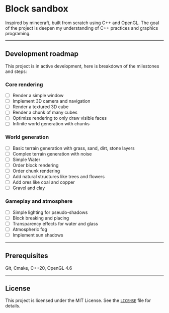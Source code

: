 # Block sandbox

Inspired by minecraft, built from scratch using C++ and OpenGL. The goal of the project is deepen my understanding of C++ practices and graphics programing.

---

<!-- Features here soon-->

## Development roadmap

This project is in active development, here is breakdown of the milestones and steps:

### Core rendering

- [ ] Render a simple window
- [ ] Implement 3D camera and navigation
- [ ] Render a textured 3D cube
- [ ] Render a chunk of many cubes
- [ ] Optimize rendering to only draw visible faces
- [ ] Infinite world generation with chunks

### World generation

- [ ] Basic terrain generation with grass, sand, dirt, stone layers
- [ ] Complex terrain generation with noise
- [ ] Simple Water
- [ ] Order block rendering
- [ ] Order chunk rendering
- [ ] Add natural structures like trees and flowers
- [ ] Add ores like coal and copper
- [ ] Gravel and clay

### Gameplay and atmosphere

- [ ] Simple lighting for pseudo-shadows
- [ ] Block breaking and placing
- [ ] Transparency effects for water and glass
- [ ] Atmospheric fog
- [ ] Implement sun shadows

---

## Prerequisites

Git, Cmake, C++20, OpenGL 4.6

---

## License
This project is licensed under the MIT License. See the [`LICENSE`](docs/LICENSE) file for details.

